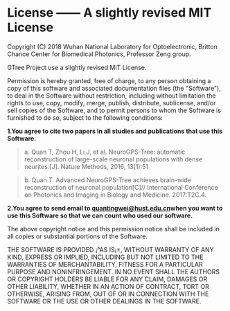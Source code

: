 # License —— A slightly revised MIT License
Copyright (C) 2018 Wuhan National Laboratory for Optoelectronic, Britton Chance Center for Biomedical Photonics, Professor Zeng group.

GTree Project use a slightly revised MIT License.

Permission is hereby granted, free of charge, to any person obtaining a copy of this software and associated documentation files (the "Software"), to deal in the Software without restriction, including without limitation the rights to use, copy, modify, merge, publish, distribute, sublicense, and/or sell copies of the Software, and to permit persons to whom the Software is furnished to do so, subject to the following conditions:

**1.You agree to cite two papers in all studies and publications that use this Software.**

 >a. Quan T, Zhou H, Li J, et al. NeuroGPS-Tree: automatic reconstruction of large-scale neuronal populations with dense neurites.[J]. Nature Methods, 2016, 13(1):51
 
 >b. Quan T. Advanced NeuroGPS-Tree achieves brain-wide reconstruction of neuronal population[C]// International Conference on Photonics and Imaging in Biology and Medicine. 2017:T2C.4.

**2.You agree to send email to [quantingwei@hust.edu.cn](quantingwei@hust.edu.cn)when you want to use this Software so that we can count who used our software.**
 
The above copyright notice and this permission notice shall be included in all copies or substantial portions of the Software.

THE SOFTWARE IS PROVIDED ¡°AS IS¡±, WITHOUT WARRANTY OF ANY KIND, EXPRESS OR IMPLIED, INCLUDING BUT NOT LIMITED TO THE WARRANTIES OF MERCHANTABILITY, FITNESS FOR A PARTICULAR PURPOSE AND NONINFRINGEMENT. IN NO EVENT SHALL THE AUTHORS OR COPYRIGHT HOLDERS BE LIABLE FOR ANY CLAIM, DAMAGES OR OTHER LIABILITY, WHETHER IN AN ACTION OF CONTRACT, TORT OR OTHERWISE, ARISING FROM, OUT OF OR IN CONNECTION WITH THE SOFTWARE OR THE USE OR OTHER DEALINGS IN THE SOFTWARE.
